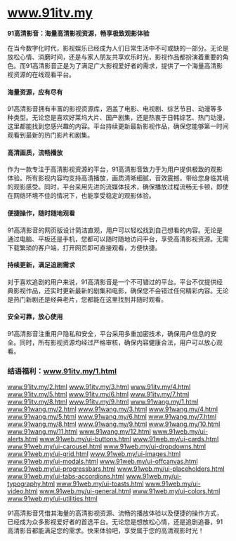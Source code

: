 # www.91itv.my

**91高清影音：海量高清影视资源，畅享极致观影体验**

在当今数字化时代，影视娱乐已经成为人们日常生活中不可或缺的一部分。无论是放松心情、消磨时间，还是与家人朋友共享欢乐时光，影视作品都扮演着重要的角色。而91高清影音正是为了满足广大影视爱好者的需求，提供了一个海量高清影视资源的在线观看平台。

#### 海量资源，应有尽有

91高清影音拥有丰富的影视资源库，涵盖了电影、电视剧、综艺节目、动漫等多种类型。无论您是喜欢好莱坞大片、国产剧集，还是热衷于日韩综艺、热门动漫，这里都能找到您感兴趣的内容。平台持续更新最新影视作品，确保您能够第一时间观看到最新的热门影片和剧集。

#### 高清画质，流畅播放

作为一款专注于高清影视资源的平台，91高清影音致力于为用户提供极致的观影体验。所有影视内容均支持高清播放，画质清晰细腻，音效震撼，带给您身临其境的观影感受。同时，平台采用先进的流媒体技术，确保播放过程流畅无卡顿，即使在网络环境不佳的情况下，也能享受稳定的观影体验。

#### 便捷操作，随时随地观看

91高清影音的网页版设计简洁直观，用户可以轻松找到自己想看的内容。无论是通过电脑、平板还是手机，您都可以随时随地访问平台，享受高清影视资源。无需下载繁琐的客户端，打开网页即可直接观看，方便快捷。

#### 持续更新，满足追剧需求

对于喜欢追剧的用户来说，91高清影音是一个不可错过的平台。平台不仅提供经典影视作品，还实时更新最新的剧集和电影，确保您不会错过任何精彩内容。无论是热门新剧还是经典老片，您都能在这里找到并随时观看。

#### 安全可靠，放心使用

91高清影音注重用户隐私和安全，平台采用多重加密技术，确保用户信息的安全。同时，所有影视资源均经过严格审核，确保内容健康合法，用户可以放心观看。

### 结语福利：www.91itv.my/1.html
www.91itv.my/2.html
www.91itv.my/3.html
www.91itv.my/4.html
www.91itv.my/5.html
www.91itv.my/6.html
www.91itv.my/7.html
www.91itv.my/8.html
www.91itv.my/9.html
www.91wang.my/1.html
www.91wang.my/2.html
www.91wang.my/3.html
www.91wang.my/4.html
www.91wang.my/5.html
www.91wang.my/6.html
www.91wang.my/7.html
www.91wang.my/8.html
www.91wang.my/9.html
www.91wang.my/10.html
www.91wang.my/11.html
www.91wang.my/12.html
www.91web.my/ui-alerts.html
www.91web.my/ui-buttons.html
www.91web.my/ui-cards.html
www.91web.my/ui-carousel.html
www.91web.my/ui-dropdowns.html
www.91web.my/ui-grid.html
www.91web.my/ui-images.html
www.91web.my/ui-modals.html
www.91web.my/ui-offcanvas.html
www.91web.my/ui-progressbars.html
www.91web.my/ui-placeholders.html
www.91web.my/ui-tabs-accordions.html
www.91web.my/ui-typography.html
www.91web.my/ui-toasts.html
www.91web.my/ui-video.html
www.91web.my/ui-general.html
www.91web.my/ui-colors.html
www.91web.my/ui-utilities.html

91高清影音凭借其海量的高清影视资源、流畅的播放体验以及便捷的操作方式，已经成为众多影视爱好者的首选平台。无论您是想放松心情，还是追剧追番，91高清影音都能满足您的需求。快来体验吧，享受属于您的高清观影时光！
